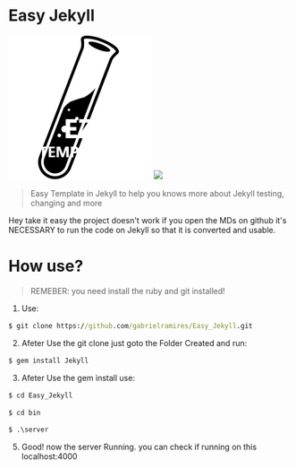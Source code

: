 <h1 style="align: center;"> Easy Jekyll </h1>

<img style="align: center;" src="Base/public/Assets/Images/Icons/Website_favicon.png">
<img style="align: center;" src="https://circleci.com/gh/RamiresOliv/Easy_Jekyll/tree/Website.svg?style=svg">

> Easy Template in Jekyll to help you knows more about Jekyll testing, changing and more

Hey take it easy the project doesn't work if you open the MDs on github it's NECESSARY to run the code on Jekyll so that it is converted and usable.

# How use?

> REMEBER: you need install the ruby and git installed!

1. Use:

```cmd
$ git clone https://github.com/gabrielramires/Easy_Jekyll.git
```

2. Afeter Use the git clone just goto the Folder Created and run:

```cmd
$ gem install Jekyll
```

3. Afeter Use the gem install use:

```cmd
$ cd Easy_Jekyll
```

```cmd
$ cd bin
```

```cmd
$ .\server
```

5. Good! now the server Running. you can check if running on this localhost:4000
